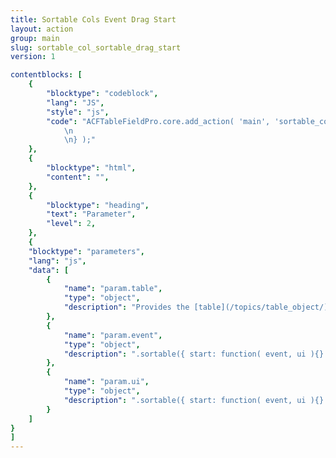 ```yaml
---
title: Sortable Cols Event Drag Start
layout: action
group: main
slug: sortable_col_sortable_drag_start
version: 1

contentblocks: [
	{
		"blocktype": "codeblock",
		"lang": "JS",
		"style": "js",
		"code": "ACFTableFieldPro.core.add_action( 'main', 'sortable_col_sortable_drag_start', function( param ) {
			\n
			\n} );"
	},
	{
		"blocktype": "html",
		"content": "",
	},
	{
		"blocktype": "heading",
		"text": "Parameter",
		"level": 2,
	},
	{
	"blocktype": "parameters",
	"lang": "js",
	"data": [
		{
			"name": "param.table",
			"type": "object",
			"description": "Provides the [table](/topics/table_object/) object.",
		},
		{
			"name": "param.event",
			"type": "object",
			"description": ".sortable({ start: function( event, ui ){} })",
		},
		{
			"name": "param.ui",
			"type": "object",
			"description": ".sortable({ start: function( event, ui ){} })",
		}
	]
}
]
---
```

